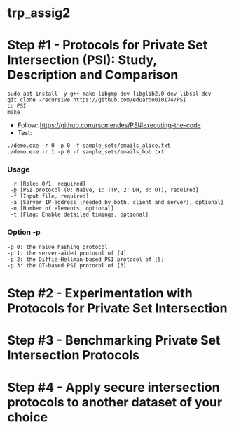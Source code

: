 # trp_assig2

# Step #1 - Protocols for Private Set Intersection (PSI): Study, Description and Comparison

```
sudo apt install -y g++ make libgmp-dev libglib2.0-dev libssl-dev
git clone -recursive https://github.com/eduardo010174/PSI
cd PSI
make
```

* Follow: https://github.com/rscmendes/PSI#executing-the-code
* Test:
```
./demo.exe -r 0 -p 0 -f sample_sets/emails_alice.txt
./demo.exe -r 1 -p 0 -f sample_sets/emails_bob.txt
```
### Usage 

```
 -r [Role: 0/1, required]
 -p [PSI protocol (0: Naive, 1: TTP, 2: DH, 3: OT), required]
 -f [Input file, required]
 -a [Server IP-address (needed by both, client and server), optional]
 -n [Number of elements, optional]
 -t [Flag: Enable detailed timings, optional]

```
### Option -p
```
-p 0: the naive hashing protocol
-p 1: the server-aided protocol of [4]
-p 2: the Diffie-Hellman-based PSI protocol of [5]
-p 3: the OT-based PSI protocol of [3]
```

# Step #2 - Experimentation with Protocols for Private Set Intersection

# Step #3 - Benchmarking Private Set Intersection Protocols

# Step #4 - Apply secure intersection protocols to another dataset of your choice